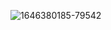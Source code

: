 ![1646380185-79542](https://user-images.githubusercontent.com/106431802/227778598-599789c1-8142-488b-aa24-cff5f661aeb7.jpg)

